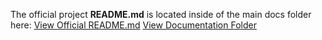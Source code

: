 The official project **README.md** is located inside of the main docs folder here:
[View Official README.md](./docs/README.md)
[View Documentation Folder](./docs/)
